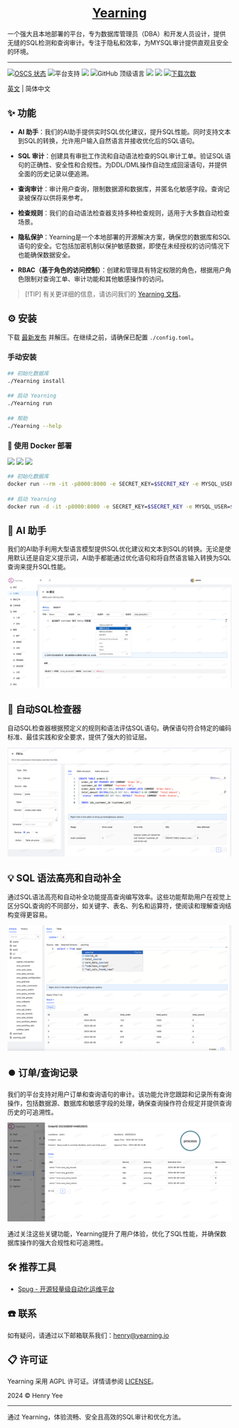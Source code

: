 <div align="center">

<h1 style="border-bottom: none">
    <b><a href="https://next.yearning.io">Yearning</a></b><br />
</h1>
</div>

一个强大且本地部署的平台，专为数据库管理员（DBA）和开发人员设计，提供无缝的SQL检测和查询审计。专注于隐私和效率，为MYSQL审计提供直观且安全的环境。

---
[![OSCS 状态](https://www.oscs1024.com/platform/badge/cookieY/Yearning.svg?size=small)](https://www.murphysec.com/dr/nDuoncnUbuFMdrZsh7)
![平台支持](https://img.shields.io/badge/-x86_x64%20ARM%20Supports%20%E2%86%92-rgb(84,56,255)?style=flat-square&logoColor=white&logo=linux)
[![][github-license-shield]][github-license-link]
![GitHub 顶级语言](https://img.shields.io/github/languages/top/cookieY/Yearning?color=369eff&label=golang&labelColor=black&logo=golang&logoColor=white&style=flat-square)
[![][github-forks-shield]][github-forks-link]
[![][github-stars-shield]][github-stars-link]
[![下载次数](https://img.shields.io/github/downloads/cookieY/Yearning/total?labelColor=black&logo=download&logoColor=white&style=flat-square)](https://github.com/cookieY/Yearning/releases/latest)


[英文](README.md) | 简体中文

## ✨ 功能

- **AI 助手**：我们的AI助手提供实时SQL优化建议，提升SQL性能。同时支持文本到SQL的转换，允许用户输入自然语言并接收优化后的SQL语句。
  
- **SQL 审计**：创建具有审批工作流和自动语法检查的SQL审计工单。验证SQL语句的正确性、安全性和合规性。为DDL/DML操作自动生成回滚语句，并提供全面的历史记录以便追溯。

- **查询审计**：审计用户查询，限制数据源和数据库，并匿名化敏感字段。查询记录被保存以供将来参考。

- **检查规则**：我们的自动语法检查器支持多种检查规则，适用于大多数自动检查场景。

- **隐私保护**：Yearning是一个本地部署的开源解决方案，确保您的数据库和SQL语句的安全。它包括加密机制以保护敏感数据，即使在未经授权的访问情况下也能确保数据安全。

- **RBAC（基于角色的访问控制）**：创建和管理具有特定权限的角色，根据用户角色限制对查询工单、审计功能和其他敏感操作的访问。

> \[!TIP]
> 有关更详细的信息，请访问我们的 [Yearning 文档](https://next.yearning.io/zh/)。

## ⚙️ 安装

下载 [最新发布](https://github.com/cookieY/Yearning/releases/latest) 并解压。在继续之前，请确保已配置 `./config.toml`。

### 手动安装

```bash
## 初始化数据库
./Yearning install

## 启动 Yearning
./Yearning run

## 帮助
./Yearning --help
```

### 🚀 使用 Docker 部署
[![][docker-release-shield]][docker-release-link]
[![][docker-size-shield]][docker-size-link]
[![][docker-pulls-shield]][docker-pulls-link]
```bash
## 初始化数据库
docker run --rm -it -p8000:8000 -e SECRET_KEY=$SECRET_KEY -e MYSQL_USER=$MYSQL_USER -e MYSQL_ADDR=$MYSQL_ADDR -e MYSQL_PASSWORD=$MYSQL_PASSWORD -e MYSQL_DB=$Yearning_DB -e Y_LANG=zh_CN yeelabs/yearning "/opt/Yearning install"

## 启动 Yearning
docker run -d -it -p8000:8000 -e SECRET_KEY=$SECRET_KEY -e MYSQL_USER=$MYSQL_USER -e MYSQL_ADDR=$MYSQL_ADDR -e MYSQL_PASSWORD=$MYSQL_PASSWORD -e MYSQL_DB=$Yearning_DB -e Y_LANG=zh_CN yeelabs/yearning
```
## 🤖 AI 助手

我们的AI助手利用大型语言模型提供SQL优化建议和文本到SQL的转换。无论是使用默认还是自定义提示词，AI助手都能通过优化语句和将自然语言输入转换为SQL查询来提升SQL性能。

![文本到SQL](img/text2sql.jpg)

## 🔖 自动SQL检查器

自动SQL检查器根据预定义的规则和语法评估SQL语句。确保语句符合特定的编码标准、最佳实践和安全要求，提供了强大的验证层。

![SQL 审计](img/audit.png)

## 💡 SQL 语法高亮和自动补全

通过SQL语法高亮和自动补全功能提高查询编写效率。这些功能帮助用户在视觉上区分SQL查询的不同部分，如关键字、表名、列名和运算符，使阅读和理解查询结构变得更容易。

![SQL 查询](img/query.png)

## ⏺️ 订单/查询记录

我们的平台支持对用户订单和查询语句的审计。该功能允许您跟踪和记录所有查询操作，包括数据源、数据库和敏感字段的处理，确保查询操作符合规定并提供查询历史的可追溯性。

![订单/查询记录](img/record.png)

通过关注这些关键功能，Yearning提升了用户体验，优化了SQL性能，并确保数据库操作的强大合规性和可追溯性。

## 🛠️ 推荐工具

- [Spug - 开源轻量级自动化运维平台](https://github.com/openspug/spug)

## ☎️ 联系

如有疑问，请通过以下邮箱联系我们：henry@yearning.io

## 📋 许可证

Yearning 采用 AGPL 许可证。详情请参阅 [LICENSE](LICENSE)。

2024 © Henry Yee

---

通过 Yearning，体验流畅、安全且高效的SQL审计和优化方法。


[docker-pulls-link]: https://hub.docker.com/r/yeelabs/yearning
[docker-pulls-shield]: https://img.shields.io/docker/pulls/yeelabs/yearning?color=45cc11&labelColor=black&style=flat-square
[docker-release-link]: https://hub.docker.com/r/yeelabs/yearning
[docker-release-shield]: https://img.shields.io/docker/v/yeelabs/yearning?color=369eff&label=docker&labelColor=black&logo=docker&logoColor=white&style=flat-square
[docker-size-link]: https://hub.docker.com/r/yeelabs/yearning
[docker-size-shield]: https://img.shields.io/docker/image-size/yeelabs/yearning?color=369eff&labelColor=black&style=flat-square
[github-forks-shield]: https://img.shields.io/github/forks/cookieY/Yearning?color=8ae8ff&labelColor=black&style=flat-square
[github-forks-link]: https://github.com/cookieY/Yearning/network/members
[github-stars-link]: https://github.com/cookieY/Yearning/network/stargazers
[github-stars-shield]: https://img.shields.io/github/stars/cookieY/Yearning?color=ffcb47&labelColor=black&style=flat-square
[github-license-link]: https://github.com/cookieY/Yearning/blob/main/LICENSE
[github-license-shield]: https://img.shields.io/badge/AGPL%203.0-white?labelColor=black&style=flat-square

